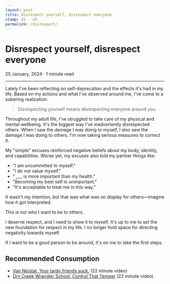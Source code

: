 ```yaml
---
layout: post
title: Disrespect yourself, disrespect everyone
stamp: 01 · 24
permalink: /disrespect/
---
```

# Disrespect yourself, disrespect everyone
25 January, 2024 · 1 minute read

---

Lately I've been reflecting on self-deprecation and the effects it's had in my life. Based on my actions and what I've observed around me, I've come to a sobering realization:

> Disrespecting yourself means disrespecting everyone around you.

Throughout my adult life, I've struggled to take care of my physical and mental wellbeing. It's the biggest way I've inadvertently disrespected others. When I saw the damage I was doing to myself, I also saw the damage I was doing to others. I'm now taking serious measures to correct it.

My "simple" excuses reinforced negative beliefs about my body, identity, and capabilities. Worse yet, my excuses also told my partner things like:

- "I am uncommitted to myself."
- "I do not value myself."
- " ___ is more important than my health."
- "Becoming my best self is unimportant."
- "It's acceptable to treat me in this way."

It wasn't my intention, but that was what was on display for others—imagine how it got interpreted.

This is not who I want to be to others.

I deserve respect, and I need to show it to myself. It's up to me to set the new foundation for respect in my life. I no longer hold space for directing negativity towards myself.

If I want to be a good person to be around, it's on me to take the first steps.

## Recommended Consumption
- [Van Neistat, Your tardy friends suck.](https://youtu.be/Hm4mr7jzSpQ?si=fS9_BKXyE_PrYDIs) (22 minute video)
- [Dry Creek Wrangler School, Control That Temper](https://youtu.be/CUrh306DSTY?si=QiAcfJhIDepKYCtJ) (22 minute video)

